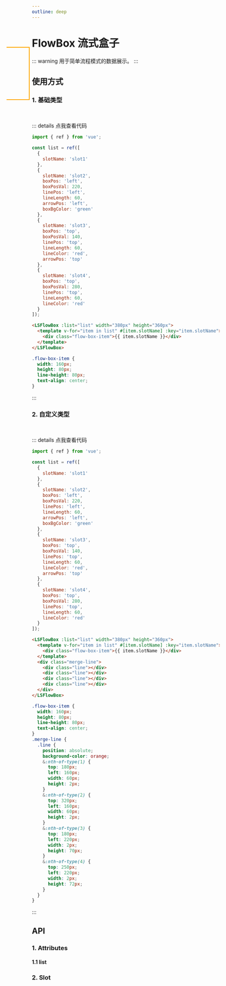 ```yaml
---
outline: deep
---
```


# FlowBox 流式盒子

::: warning 用于简单流程模式的数据展示。
:::

## 使用方式

### 1. 基础类型

<br />

<LSFlowBox :list="list" width="380px" height="360px">
  <template v-for="item in list" #[item.slotName] :key="item.slotName">
    <div class="flow-box-item">{{ item.slotName }}</div>
  </template>
</LSFlowBox>

::: details 点我查看代码

```js
import { ref } from 'vue';

const list = ref([
  {
    slotName: 'slot1'
  },
  {
    slotName: 'slot2',
    boxPos: 'left',
    boxPosVal: 220,
    linePos: 'left',
    lineLength: 60,
    arrowPos: 'left',
    boxBgColor: 'green'
  },
  {
    slotName: 'slot3',
    boxPos: 'top',
    boxPosVal: 140,
    linePos: 'top',
    lineLength: 60,
    lineColor: 'red',
    arrowPos: 'top'
  },
  {
    slotName: 'slot4',
    boxPos: 'top',
    boxPosVal: 280,
    linePos: 'top',
    lineLength: 60,
    lineColor: 'red'
  }
]);
```

```html
<LSFlowBox :list="list" width="380px" height="360px">
  <template v-for="item in list" #[item.slotName] :key="item.slotName">
    <div class="flow-box-item">{{ item.slotName }}</div>
  </template>
</LSFlowBox>
```

```scss
.flow-box-item {
  width: 160px;
  height: 80px;
  line-height: 80px;
  text-align: center;
}
```

:::

### 2. 自定义类型

<br />

<LSFlowBox :list="list" width="380px" height="360px">
  <template v-for="item in list" #[item.slotName] :key="item.slotName">
    <div class="flow-box-item">{{ item.slotName }}</div>
  </template>
  <div class="merge-line">
    <div class="line"></div>
    <div class="line"></div>
    <div class="line"></div>
    <div class="line"></div>
  </div>
</LSFlowBox>

::: details 点我查看代码

```js
import { ref } from 'vue';

const list = ref([
  {
    slotName: 'slot1'
  },
  {
    slotName: 'slot2',
    boxPos: 'left',
    boxPosVal: 220,
    linePos: 'left',
    lineLength: 60,
    arrowPos: 'left',
    boxBgColor: 'green'
  },
  {
    slotName: 'slot3',
    boxPos: 'top',
    boxPosVal: 140,
    linePos: 'top',
    lineLength: 60,
    lineColor: 'red',
    arrowPos: 'top'
  },
  {
    slotName: 'slot4',
    boxPos: 'top',
    boxPosVal: 280,
    linePos: 'top',
    lineLength: 60,
    lineColor: 'red'
  }
]);
```

```html
<LSFlowBox :list="list" width="380px" height="360px">
  <template v-for="item in list" #[item.slotName] :key="item.slotName">
    <div class="flow-box-item">{{ item.slotName }}</div>
  </template>
  <div class="merge-line">
    <div class="line"></div>
    <div class="line"></div>
    <div class="line"></div>
    <div class="line"></div>
  </div>
</LSFlowBox>
```

```scss
.flow-box-item {
  width: 160px;
  height: 80px;
  line-height: 80px;
  text-align: center;
}
.merge-line {
  .line {
    position: absolute;
    background-color: orange;
    &:nth-of-type(1) {
      top: 180px;
      left: 160px;
      width: 60px;
      height: 2px;
    }
    &:nth-of-type(2) {
      top: 320px;
      left: 160px;
      width: 60px;
      height: 2px;
    }
    &:nth-of-type(3) {
      top: 180px;
      left: 220px;
      width: 2px;
      height: 70px;
    }
    &:nth-of-type(4) {
      top: 250px;
      left: 220px;
      width: 2px;
      height: 72px;
    }
  }
}
```

:::

## API

### 1. Attributes

<ApiIntro :tableColumn="tableColumn" :tableData="tableData" />

#### 1.1 list

<ApiIntro :tableColumn="tableColumn" :tableData="tableData2" />

### 2. Slot

<ApiIntro :tableColumn="tableSlotColumn" :tableData="tableData3" />

<script setup>
import { tableColumn, tableSlotColumn } from './constant';
import { ref } from 'vue';

const list = ref([
  {
    slotName: 'slot1'
  },
  {
    slotName: 'slot2',
    boxPos: 'left',
    boxPosVal: 220,
    linePos: 'left',
    lineLength: 60,
    arrowPos: 'left',
    boxBgColor: 'green'
  },
  {
    slotName: 'slot3',
    boxPos: 'top',
    boxPosVal: 140,
    linePos: 'top',
    lineLength: 60,
    lineColor: 'red',
    arrowPos: 'top'
  },
  {
    slotName: 'slot4',
    boxPos: 'top',
    boxPosVal: 280,
    linePos: 'top',
    lineLength: 60,
    lineColor: 'red'
  }
])

const tableData = ref([
  {
    name: 'width',
    desc: '外层区域宽度，带单位',
    type: 'string',
    value: '100%'
  },
  {
    name: 'height',
    desc: '外层区域高度，带单位',
    type: 'string',
    value: '100%'
  },
  {
    name: 'list',
    desc: '数据列表，用户展示盒子内容、线路、箭头',
    type: 'array',
    value: '[]'
  }
])

const tableData2 = ref([
  {
    name: 'slotName',
    desc: '插槽名称， 用于盒区域展示内容',
    type: 'string',
    value: '-'
  },
  {
    name: 'boxBgColor',
    desc: '盒子背景色',
    type: 'string',
    value: '-'
  },
  {
    name: 'arrowPos',
    desc: '箭头位置方向, 支持 left | top | right | bottom',
    type: 'string',
    value: '-'
  },
  {
    name: 'linePos',
    desc: '线位置, 支持 top left',
    type: 'string',
    value: '-'
  },
  {
    name: 'lineColor',
    desc: '线颜色',
    type: 'string',
    value: '-'
  },
  {
    name: 'lineLength',
    desc: '线长度',
    type: 'number',
    value: '-'
  },
  {
    name: 'lineWidth',
    desc: '线宽度',
    type: 'number',
    value: '-'
  },
  {
    name: 'boxPos',
    desc: '盒子位置方向, 支持 left | top | right | bottom',
    type: 'string',
    value: '-'
  },
  {
    name: 'boxPosVal',
    desc: '盒子位置值',
    type: 'number',
    value: '-'
  }
]);

const tableData3 = ref([
  {
    name: '-',
    desc: '通过slotName自定义插槽名',
  },
  {
    name: 'default',
    desc: '默认插槽， 适用自定义展示内容',
  }
])

</script>

<style lang="scss" scoped>
.flow-box-item {
  width: 160px;
  height: 80px;
  line-height: 80px;
  text-align: center;
}

.merge-line {
  .line {
    position: absolute;
    background-color: orange;
    &:nth-of-type(1) {
      top: 180px;
      left: 160px;
      width: 60px;
      height: 2px;
    }
    &:nth-of-type(2) {
      top: 320px;
      left: 160px;
      width: 60px;
      height: 2px;
    }
    &:nth-of-type(3) {
      top: 180px;
      left: 220px;
      width: 2px;
      height: 70px;
    }
    &:nth-of-type(4) {
      top: 250px;
      left: 220px;
      width: 2px;
      height: 72px;
    }
  }
}
</style>
